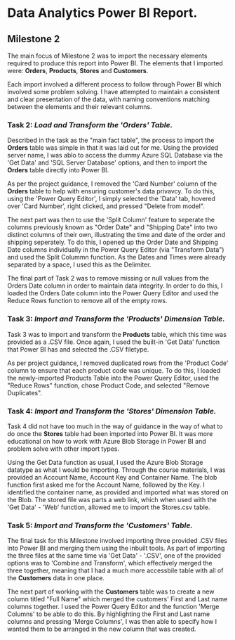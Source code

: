 # Data Analytics Power BI Report.
## Milestone 2

The main focus of Milestone 2 was to import the necessary elements required to produce this report into Power BI. The elements that I imported were: **Orders**, **Products**, **Stores** and **Customers**.

Each import involved a different process to follow through Power BI which involved some problem solving. I have attempted to maintain a consistent and clear presentation of the data, with naming conventions matching between the elements and their relevant columns. 

### Task 2: *Load and Transform the 'Orders' Table.*

Described in the task as the "main fact table", the process to import the **Orders** table was simple in that it was laid out for me. Using the provided server name, I was ablo to access the dummy Azure SQL Database via the 'Get Data' and 'SQL Server Database' options, and then to import the **Orders** table directly into Power BI. 

As per the project guidance, I removed the 'Card Number' column of the **Orders** table to help with ensuring customer's data privavcy. To do this, using the 'Power Query Editor', I simply selected the 'Data' tab, hovered over 'Card Number', right clicked, and pressed "Delete from model".

The next part was then to use the 'Split Column' feature to seperate the columns previously known as "Order Date" and "Shipping Date" into two distinct columns of their own, illustrating the time and date of the order and shipping seperately. To do this, I opened up the Order Date and Shipping Date columns individually in the Power Query Editor (via "Transform Data") and used the Split Colummn function. As the Dates and Times were already separated by a space, I used this as the Delimiter.

The final part of Task 2 was to remove missing or null values from the Orders Date column in order to maintain data integrity. In order to do this, I loaded the Orders Date column into the Power Query Editor and used the Reduce Rows function to remove all of the empty rows.

### Task 3: *Import and Transform the 'Products' Dimension Table.*

Task 3 was to import and transform the **Products** table, which this time was provided as a .CSV file. Once again, I used the built-in 'Get Data' function that Power BI has and selected the .CSV filetype. 

As per project guidance, I removed duplicated rows from the 'Product Code' column to ensure that each product code was unique. To do this, I loaded the newly-imported Products Table into the Power Query Editor, used the "Reduce Rows" function, chose Product Code, and selected "Remove Duplicates".

### Task 4: *Import and Transform the 'Stores' Dimension Table.*

Task 4 did not have too much in the way of guidance in the way of what to do once the **Stores** table had been imported into Power BI. It was more educational on how to work with Azure Blob Storage in Power BI and problem solve with other import types. 

Using the Get Data function as usual, I used the Azure Blob Storage datatype as what I would be importing. Through the course materials, I was provided an Account Name, Account Key and Container Name. The blob function first asked me for the Account Name, followed by the Key. I identified the container name, as provided and imported what was stored on the Blob.  The stored file was parts a web link, which when used with the 'Get Data' - 'Web' function, allowed me to import the Stores.csv table.

### Task 5: *Import and Transform the 'Customers' Table.*

The final task for this Milestone involved importing three provided .CSV files into Power BI and merging them using the inbuilt tools. As part of importing the three files at the same time via 'Get Data' - '.CSV', one of the provided options was to 'Combine and Transform', which effectively merged the three together, meaning that I had a much more accessbile table with all of the **Customers** data in one place.

The next part of working with the **Customers** table was to create a new column titled "Full Name" which merged the customers' First and Last name columns together. I used the Power Query Editor and the function 'Merge Columns' to be able to do this. By highlighting the First and Last name columns and pressing 'Merge Columns', I was then able to specify how I wanted them to be arranged in the new column that was created.
